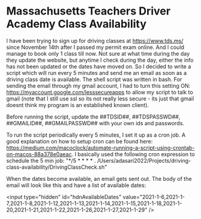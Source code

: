 # Massachusetts Teachers Driver Academy Class Availability

I have been trying to sign up for driving classes at https://www.tds.ms/ since November 14th after I passed my permit exam online. And I could manage to book only 1 class till now. Not sure at what time during the day they update the website, but anytime I check during the day, either the info has not been updated or the dates have moved on. So I decided to write a script which will run every 5 minutes and send me an email as soon as a driving class date is available. The shell script was written in bash. For sending the email through my gmail account, I had to turn this setting ON: https://myaccount.google.com/lesssecureapps to allow my script to talk to gmail (note that I still use ssl so its not really less secure - its just that gmail doesnt think my program is an established known client).

Before running the script, update the ##TDSID##, ##TDSPASSWD##, ##GMAILID##, ##GMAILPASSWD## with your own ids and passwords. 

To run the script periodically every 5 minutes, I set it up as a cron job. A good explanation on how to setup cron can be found here: https://medium.com/macoclock/automate-running-a-script-using-crontab-on-macos-88a378e0aeac. I basically used the following cron expression to schedule the 5 min job: "*/5 * * * * . /Users/adasari2022/Projects/driving-class-availability/DrivingClassCheck.sh"

When the dates become available, an email gets sent out. The body of the email will look like this and have a list of available dates:

&lt;input type="hidden" id="hdnAvailableDates" value="2021-1-6,2021-1-7,2021-1-8,2021-1-12,2021-1-13,2021-1-14,2021-1-15,2021-1-18,2021-1-20,2021-1-21,2021-1-22,2021-1-26,2021-1-27,2021-1-29" /&gt;

